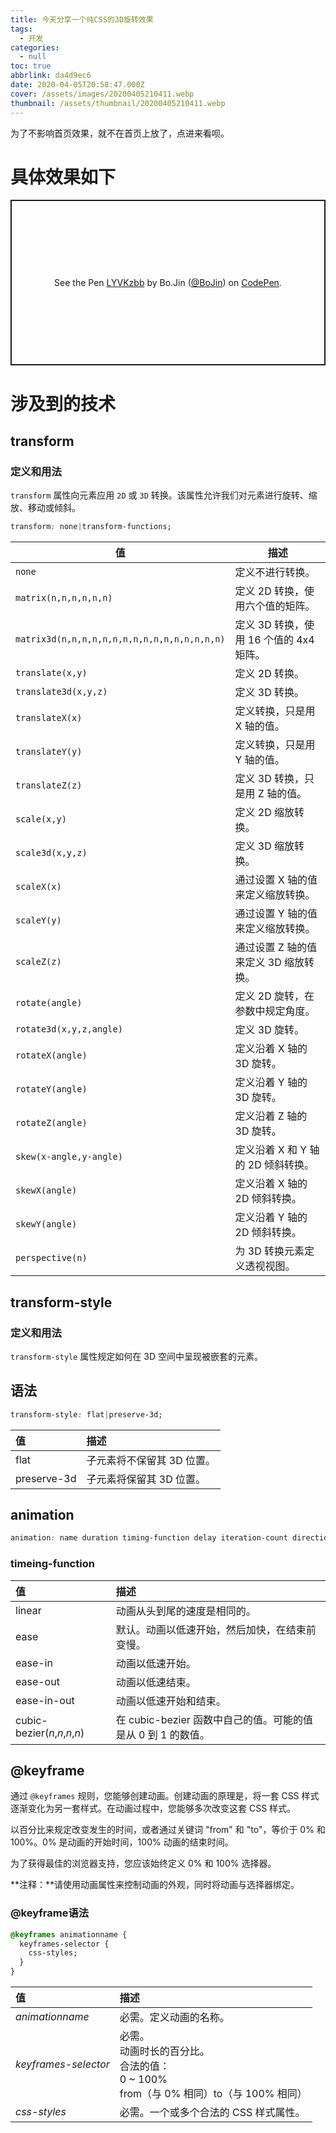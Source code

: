 ```yaml
---
title: 今天分享一个纯CSS的3D旋转效果
tags:
  - 开发
categories:
  - null
toc: true
abbrlink: da4d9ec6
date: 2020-04-05T20:58:47.000Z
cover: /assets/images/20200405210411.webp
thumbnail: /assets/thumbnail/20200405210411.webp
---
```


为了不影响首页效果，就不在首页上放了，点进来看呗。

<!-- more -->

# 具体效果如下

<p class="codepen" data-height="600" data-theme-id="dark" data-user="BoJin" data-slug-hash="LYVKzbb" style="height: 265px; box-sizing: border-box; display: flex; align-items: center; justify-content: center; border: 2px solid; margin: 1em 0; padding: 1em;" data-pen-title="LYVKzbb">
  <span>See the Pen <a href="https://codepen.io/BoJin/pen/LYVKzbb">
  LYVKzbb</a> by Bo.Jin (<a href="https://codepen.io/BoJin">@BoJin</a>)
  on <a href="https://codepen.io">CodePen</a>.</span>
</p>
<script async src="https://static.codepen.io/assets/embed/ei.js"></script>

# 涉及到的技术

## transform

### 定义和用法

`transform` 属性向元素应用 `2D` 或 `3D` 转换。该属性允许我们对元素进行旋转、缩放、移动或倾斜。

```css
transform: none|transform-functions;
```

| 值                                           | 描述                         |
|---------------------------------------------|----------------------------|
| `none`                                      | 定义不进行转换。                   |
| `matrix(n,n,n,n,n,n)`                       | 定义 2D 转换，使用六个值的矩阵。         |
| `matrix3d(n,n,n,n,n,n,n,n,n,n,n,n,n,n,n,n)` | 定义 3D 转换，使用 16 个值的 4x4 矩阵。 |
| `translate(x,y)`                            | 定义 2D 转换。                  |
| `translate3d(x,y,z)`                        | 定义 3D 转换。                  |
| `translateX(x)`                             | 定义转换，只是用 X 轴的值。            |
| `translateY(y)`                             | 定义转换，只是用 Y 轴的值。            |
| `translateZ(z)`                             | 定义 3D 转换，只是用 Z 轴的值。        |
| `scale(x,y)`                                | 定义 2D 缩放转换。                |
| `scale3d(x,y,z)`                            | 定义 3D 缩放转换。                |
| `scaleX(x)`                                 | 通过设置 X 轴的值来定义缩放转换。         |
| `scaleY(y)`                                 | 通过设置 Y 轴的值来定义缩放转换。         |
| `scaleZ(z)`                                 | 通过设置 Z 轴的值来定义 3D 缩放转换。     |
| `rotate(angle)`                             | 定义 2D 旋转，在参数中规定角度。         |
| `rotate3d(x,y,z,angle)`                     | 定义 3D 旋转。                  |
| `rotateX(angle)`                            | 定义沿着 X 轴的 3D 旋转。           |
| `rotateY(angle)`                            | 定义沿着 Y 轴的 3D 旋转。           |
| `rotateZ(angle)`                            | 定义沿着 Z 轴的 3D 旋转。           |
| `skew(x-angle,y-angle)`                     | 定义沿着 X 和 Y 轴的 2D 倾斜转换。     |
| `skewX(angle)`                              | 定义沿着 X 轴的 2D 倾斜转换。         |
| `skewY(angle)`                              | 定义沿着 Y 轴的 2D 倾斜转换。         |
| `perspective(n)`                            | 为 3D 转换元素定义透视视图。           |

## transform-style

### 定义和用法

`transform-style` 属性规定如何在 3D 空间中呈现被嵌套的元素。

## 语法

```css
transform-style: flat|preserve-3d;
```

| 值           | 描述              |
|:------------|:----------------|
| flat        | 子元素将不保留其 3D 位置。 |
| preserve-3d | 子元素将保留其 3D 位置。  |

## animation

```css
animation: name duration timing-function delay iteration-count direction;
```

### timeing-function

| 值                             | 描述                                       |
|:------------------------------|:-----------------------------------------|
| linear                        | 动画从头到尾的速度是相同的。                           |
| ease                          | 默认。动画以低速开始，然后加快，在结束前变慢。                  |
| ease-in                       | 动画以低速开始。                                 |
| ease-out                      | 动画以低速结束。                                 |
| ease-in-out                   | 动画以低速开始和结束。                              |
| cubic-bezier(_n_,_n_,_n_,_n_) | 在 cubic-bezier 函数中自己的值。可能的值是从 0 到 1 的数值。 |

## @keyframe

通过 `@keyframes` 规则，您能够创建动画。创建动画的原理是，将一套 CSS 样式逐渐变化为另一套样式。在动画过程中，您能够多次改变这套
CSS 样式。

以百分比来规定改变发生的时间，或者通过关键词 "from" 和 "to"，等价于 0% 和 100%。0% 是动画的开始时间，100% 动画的结束时间。

为了获得最佳的浏览器支持，您应该始终定义 0% 和 100% 选择器。

**注释：**请使用动画属性来控制动画的外观，同时将动画与选择器绑定。

### @keyframe语法

```css
@keyframes animationname {
  keyframes-selector {
    css-styles;
  }
}
```

| 值                    | 描述                                                                           |
|:---------------------|:-----------------------------------------------------------------------------|
| *animationname*      | 必需。定义动画的名称。                                                                  |
| *keyframes-selector* | 必需。<br />动画时长的百分比。<br />合法的值：<br /> 0 ~ 100%<br />from（与 0% 相同）to（与 100% 相同） |
| *css-styles*         | 必需。一个或多个合法的 CSS 样式属性。                                                        |
